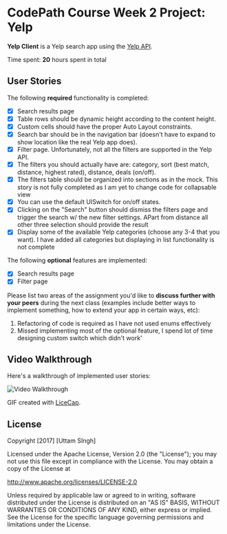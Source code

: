 
# CodePath Course Week 2 Project: Yelp

**Yelp Client** is a Yelp search app using the [Yelp API](http://www.yelp.com/developers/documentation/v2/search_api).

Time spent: **20** hours spent in total

## User Stories

The following **required** functionality is completed:

- [x] Search results page
- [x] Table rows should be dynamic height according to the content height.
- [x] Custom cells should have the proper Auto Layout constraints.
- [x] Search bar should be in the navigation bar (doesn't have to expand to show location like the real Yelp app does).
- [x] Filter page. Unfortunately, not all the filters are supported in the Yelp API.
- [x] The filters you should actually have are: category, sort (best match, distance, highest rated), distance, deals (on/off).
- [x] The filters table should be organized into sections as in the mock. This story is not fully completed as I am yet to change code for collapsable view
- [x] You can use the default UISwitch for on/off states.
- [x] Clicking on the "Search" button should dismiss the filters page and trigger the search w/ the new filter settings. APart from distance all other three selection should provide the result
- [x] Display some of the available Yelp categories (choose any 3-4 that you want). I have added all categories but displaying in list functionality is not complete

The following **optional** features are implemented:

- [x] Search results page
- [x] Filter page

Please list two areas of the assignment you'd like to **discuss further with your peers** during the next class (examples include better ways to implement something, how to extend your app in certain ways, etc):

1. Refactoring of code is required as I have not used enums effectively 
2. Missed implementing most of the optional feature, I spend lot of time designing custom switch which didn't work'

## Video Walkthrough

Here's a walkthrough of implemented user stories:

<img src='https://github.com/uttamsingh/ios_yelp_swift/blob/master/yelp.gif' title='Video Walkthrough' width='' alt='Video Walkthrough' />

GIF created with [LiceCap](http://www.cockos.com/licecap/).

## License

Copyright [2017] [Uttam SIngh]

Licensed under the Apache License, Version 2.0 (the "License");
you may not use this file except in compliance with the License.
You may obtain a copy of the License at

http://www.apache.org/licenses/LICENSE-2.0

Unless required by applicable law or agreed to in writing, software
distributed under the License is distributed on an "AS IS" BASIS,
WITHOUT WARRANTIES OR CONDITIONS OF ANY KIND, either express or implied.
See the License for the specific language governing permissions and
limitations under the License.
